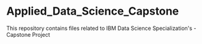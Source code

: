 # Applied_Data_Science_Capstone
This repository contains files related to IBM Data Science Specialization's - Capstone Project  
